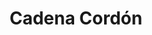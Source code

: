 ---
title: Cadena Cordón
date: 
draft: false

# descripcion
description : Cadena tipo cordón. Súper resistente.

materials: Plata 925

color: Plateado

dimensions: 40cm, 45cm y 50cm

code: 04-12-0081

type: "Colgantes"

categories: []

price: $2.210,00

price_eftvo: $1.880,00

# Images
# first image will be shown in the product page
images:
  # - image: "images/path_to_image"
  # La ubicacion de las imagenes es imagenes/Colgantes/Colgantes.Cadenas/04-12-0081-cadena-cordon
  - image: "./images/colgantes/cadenas/04-12-0081-cadena-cola-de-raton_a.JPG"
  - image: "./images/colgantes/cadenas/04-12-0081-cadena-cola-de-raton_b.JPG"
---